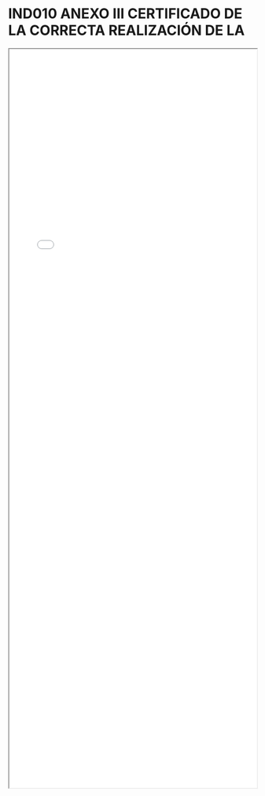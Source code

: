 
# IND010 ANEXO III CERTIFICADO DE LA CORRECTA REALIZACIÓN DE LA

<iframe src="../IND010 ANEXO III CERTIFICADO DE LA CORRECTA REALIZACIÓN DE LA.pdf" width="100%" height="1500px"></iframe>

